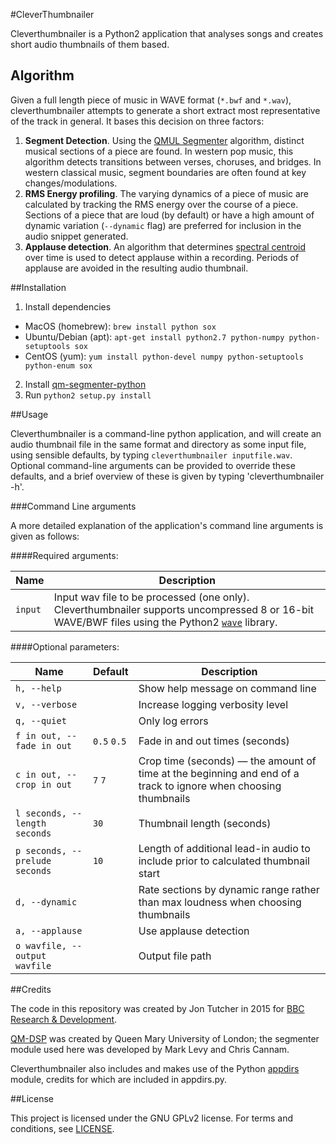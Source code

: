 #CleverThumbnailer

Cleverthumbnailer is a Python2 application that analyses songs and creates short audio thumbnails of them based.

## Algorithm

Given a full length piece of music in WAVE format (`*.bwf` and `*.wav`), cleverthumbnailer attempts to generate a short extract most representative of the track in general. It bases this decision on three factors:

1. **Segment Detection**. Using the [QMUL Segmenter](http://dx.doi.org/10.1109/TASL.2007.910781) algorithm, distinct musical sections of a piece are found. In western pop music, this algorithm detects transitions between verses, choruses, and bridges. In western classical music, segment boundaries are often found at key changes/modulations.
2. **RMS Energy profiling**. The varying dynamics of a piece of music are
calculated by tracking the RMS energy over the course of a piece. Sections of a piece that are loud (by default) or have a high amount of dynamic variation (`--dynamic` flag) are preferred for inclusion in the audio snippet generated.
3. **Applause detection**. An algorithm that determines [spectral centroid](https://dx.doi.org/10.1121%2F1.381843) over time is used to detect applause within a recording. Periods of applause are avoided in the resulting audio thumbnail. 

##Installation

1. Install dependencies
  * MacOS (homebrew): `brew install python sox`
  * Ubuntu/Debian (apt): `apt-get install python2.7 python-numpy python-setuptools sox`
  * CentOS (yum): `yum install python-devel numpy python-setuptools python-enum sox`
2. Install [qm-segmenter-python](https://github.com/bbc/qm-segmenter-python)
3. Run `python2 setup.py install`

##Usage

Cleverthumbnailer is a command-line python application, and will create an audio thumbnail file in the same format and directory as some input file, using sensible defaults, by typing `cleverthumbnailer inputfile.wav`. Optional command-line arguments can be provided to override these defaults, and a brief overview of these is given by typing 'cleverthumbnailer -h'.

###Command Line arguments

A more detailed explanation of the application's command line arguments is given as follows:

####Required arguments:

Name    | Description
----    | -----------
`input` | Input wav file to be processed (one only). Cleverthumbnailer supports uncompressed 8 or 16-bit WAVE/BWF files using the Python2 [`wave`](https://docs.python.org/2/library/wave.html) library. |

####Optional parameters:

Name    | Default | Description
----    | ------- | -----------
`h, --help` || Show help message on command line
`v, --verbose` || Increase logging verbosity level
`q, --quiet` || Only log errors
`f in out, --fade in out` | `0.5` `0.5` | Fade in and out times (seconds)
`c in out, --crop in out` | `7` `7` | Crop time (seconds) — the amount of time at the beginning and end of a track to ignore when choosing thumbnails
`l seconds, --length seconds` | `30` | Thumbnail length (seconds)
`p seconds, --prelude seconds` | `10` | Length of additional lead-in audio to include prior to calculated thumbnail start
`d, --dynamic` || Rate sections by dynamic range rather than max loudness when choosing thumbnails
`a, --applause` || Use applause detection
`o wavfile, --output wavfile` || Output file path

##Credits

The code in this repository was created by Jon Tutcher in 2015 for [BBC Research & Development](http://www.bbc.co.uk/rd).

[QM-DSP](https://code.soundsoftware.ac.uk/projects/qm-dsp) was created by Queen Mary University of London; the segmenter module used here was developed by Mark Levy and Chris Cannam.

Cleverthumbnailer also includes and makes use of the Python [appdirs](https://github.com/ActiveState/appdirs) module, credits for which are included in appdirs.py. 

##License

This project is licensed under the GNU GPLv2 license. For terms and conditions, see [LICENSE](LICENSE).
